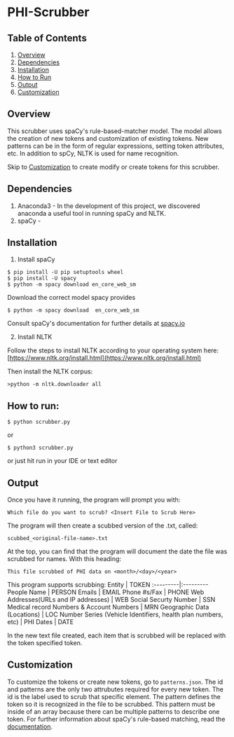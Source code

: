 # PHI-Scrubber #
## Table of Contents ##
1. [Overview](#overview)
2. [Dependencies](#dependencies)
3. [Installation](#installation)
4. [How to Run](#how-to-run)
5. [Output](#output)
6. [Customization](#customization)

## Overview ##
This scrubber uses spaCy's rule-based-matcher model. The model allows the creation of new tokens and customization of existing tokens. New patterns can be in the form of regular expressions, setting token attributes, etc. In addition to spCy, NLTK is used for name recognition.


Skip to [Customization](#customization) to create modify or create tokens for this scrubber.

## Dependencies ##
1. Anaconda3 - In the development of this project, we discovered anaconda a useful tool in running spaCy and NLTK.
2. spaCy - 

## Installation ##
1. Install spaCy
```
$ pip install -U pip setuptools wheel
$ pip install -U spacy
$ python -m spacy download en_core_web_sm
```
Download the correct model spacy provides
```
$ python -m spacy download  en_core_web_sm
```
Consult spaCy's documentation for further details at [spacy.io](https://spacy.io)

2. Install NLTK

Follow the steps to install NLTK according to your operating system here: [https://www.nltk.org/install.html](https://www.nltk.org/install.html)

Then install the NLTK corpus:
```
>python -m nltk.downloader all
```

## How to run: ##
```
$ python scrubber.py
```
or 
```
$ python3 scrubber.py
```
or just hit run in your IDE or text editor

## Output ##
Once you have it running, the program will prompt you with:
```
Which file do you want to scrub? <Insert File to Scrub Here>
```
The program will then create a scubbed version of the .txt, called:
```
scubbed_<original-file-name>.txt
```
At the top, you can find that the program will document the date the file was scrubbed for names. With this heading:
```
This file scrubbed of PHI data on <month>/<day>/<year>
```
This program supports scrubbing:
Entity | TOKEN 
:---------|:---------
People Name | PERSON
Emails | EMAIL
Phone #s/Fax | PHONE
Web Addresses(URLs and IP addresses) | WEB 
Social Securty Number | SSN
Medical record Numbers & Account Numbers | MRN 
Geographic Data (Locations) | LOC
Number Series (Vehicle Identifiers, health plan numbers, etc) | PHI
Dates | DATE

In the new text file created, each item that is scrubbed will be replaced with the token specified token.

## Customization ##
To customize the tokens or create new tokens, go to `patterns.json`. The id and patterns are the only two attrubutes required for every new token. The id is the label used to scrub that specific element. The pattern defines the token so it is recognized in the file to be scrubbed. This pattern must be inside of an array because there can be multiple patterns to describe one token. For further information about spaCy's rule-based matching, read the [documentation](https://spacy.io/usage/rule-based-matching).

